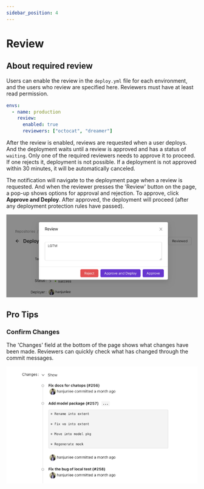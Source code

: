 ```yaml
---
sidebar_position: 4
---
```


# Review

## About required review
Users can enable the review in the `deploy.yml` file for each environment, and the users who review are specified here. Reviewers must have at least read permission.

```yaml title="deploy.yml"
envs:
  - name: production
    review:
      enabled: true
      reviewers: ["octocat", "dreamer"]
```

After the review is enabled, reviews are requested when a user deploys. And the deployment waits until a review is approved and has a status of `waiting`. Only one of the required reviewers needs to approve it to proceed. If one rejects it, deployment is not possible. If a deployment is not approved within 30 minutes, it will be automatically canceled.

The notification will navigate to the deployment page when a review is requested. And when the reviewer presses the 'Review' button on the page, a pop-up shows options for approval and rejection. To approve, click **Approve and Deploy**. After approved, the deployment will proceed (after any deployment protection rules have passed).

![Review](../../static/img/docs/review.png)

## Pro Tips

### Confirm Changes
The 'Changes' field at the bottom of the page shows what changes have been made. Reviewers can quickly check what has changed through the commit messages.

![Changes](../../static/img/docs/changes.png)
